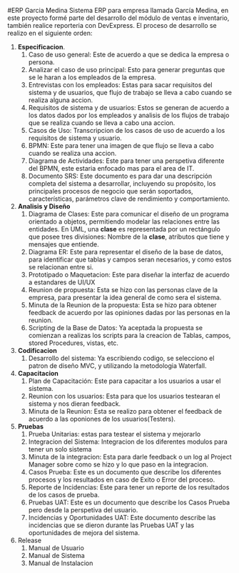 #ERP Garcia Medina
Sistema ERP para empresa llamada García Medina, en este proyecto formé parte del desarrollo del módulo de ventas e inventario, también realice reporteria con DevExpress.
El proceso de desarrollo se realizo en el siguiente orden:

1. **Especificacion**.
    1. Caso de uso general: Este de acuerdo a que se dedica la empresa o persona.
    2. Analizar el caso de uso principal: Esto para generar preguntas que se le haran a los empleados de la empresa.
    3. Entrevistas con los empleados: Estas para sacar requisitos del sistema y de usuarios, que flujo de trabajo se lleva a cabo cuando se realiza alguna accion.
    4. Requisitos de sistema y de usuarios: Estos se generan de acuerdo a los datos dados por los empleados y analisis de los flujos de trabajo que se realiza cuando se lleva a cabo una accion.
    5. Casos de Uso: Transcripcion de los casos de uso de acuerdo a los requisitos de sistema y usuario.
    6. BPMN: Este para tener una imagen de que flujo se lleva a cabo cuando se realiza una accion.
    7. Diagrama de Actividades: Este para tener una perspetiva diferente del BPMN, este estaria enfocado mas para el area de IT.
    8. Documento SRS: Este documento es para dar una descripción completa del sistema a desarrollar, incluyendo su propósito, los principales procesos de negocio que serán soportados, características, parámetros clave de rendimiento y comportamiento.
2. **Analisis y Diseño**
    1. Diagrama de Clases: Este para comunicar el diseño de un programa orientado a objetos, permitiendo modelar las relaciones entre las entidades. En UML, una **clase** es representada por un rectángulo que posee tres divisiones: Nombre de la **clase**, atributos que tiene y mensajes que entiende.
    2. Diagrama ER: Este para representar el diseño de la base de datos, para identificar que tablas y campos seran necesarios, y como estos se relacionan entre si.
    3. Prototipado o Maquetacion: Este para diseñar la interfaz de acuerdo a estandares de UI/UX
    4. Reunion de propuesta: Esta se hizo con las personas clave de la empresa, para presentar la idea general de como sera el sistema.
    5. Minuta de la Reunion de la propuesta: Esta se hizo para obtener feedback de acuerdo por las opiniones dadas por las personas en la reunion.
    6. Scripting de la Base de Datos: Ya aceptada la propuesta se comienzan a realizas los scripts para la creacion de Tablas, campos, stored Procedures, vistas, etc.
3. **Codificacion**
    1. Desarrollo del sistema: Ya escribiendo codigo, se selecciono el patron de diseño MVC, y utilizando la metodologia Waterfall.
4. **Capacitacion**
    1. Plan de Capacitación: Este para capacitar a los usuarios a usar el sistema.
    2. Reunion con los usuarios: Esta para que los usuarios testearan el sistema y nos dieran feedback.
    3. Minuta de la Reunion: Esta se realizo para obtener el feedback de acuerdo a las oponiones de los usuarios(Testers).
5. **Pruebas**
    1. Prueba Unitarias: estas para testear el sistema y mejorarlo
    2. Integracion del Sistema: Integracion de los diferentes modulos para tener un solo sistema
    3. Minuta de la integracion: Esta para darle feedback o un log al Project Manager sobre como se hizo y lo que paso en la integracion.
    4. Casos Prueba: Este es un documento que describe los diferentes procesos y los resultados en caso de Exito o Error del proceso.
    5. Reporte de Incidencias: Este para tener un reporte de los resultados de los casos de prueba.
    6. Pruebas UAT: Este es un documento que describe los Casos Prueba pero desde la perspetiva del usuario.
    7. Incidencias y Oportunidades UAT: Este documento describe las incidencias que se dieron durante las Pruebas UAT y las oportunidades de mejora del sistema.
6. Release
    1. Manual de Usuario
    2. Manual de Sistema 
    3. Manual de Instalacion
